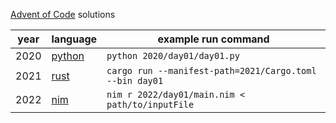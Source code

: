 [Advent of Code](https://adventofcode.com/) solutions

| year | language                           | example run command                                     |
| ---- | ---------------------------------- | ------------------------------------------------------- |
| 2020 | [python](https://www.python.org/)  | `python 2020/day01/day01.py`                            |
| 2021 | [rust](https://www.rust-lang.org/) | `cargo run --manifest-path=2021/Cargo.toml --bin day01` |
| 2022 | [nim](https://nim-lang.org/)       | `nim r 2022/day01/main.nim < path/to/inputFile`         |
